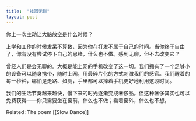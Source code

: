 ```yaml
---
title:  "找回无聊"
layout: post
---
```


你上一次主动让大脑放空是什么时候？

上学和工作的时候发呆不算数，因为你在打发不属于自己的时间。当你终于自由了，你有没有尝试停下自己的思绪，什么也不做。感到无聊，但不去改变它？

曾经人们是会无聊的。大概是能上网的手机改变了这一切。我们拥有了一个足够小的设备可以随身携带，随时上网，用最碎片化的方式刺激我们的感官。我们醒着的每一秒钟，哪怕是走路、如厕，手里都可以捧着手机更好地利用这段时间。

我们的生活节奏越来越快，慢下来的时光逐渐变成奢侈品。但这种奢侈其实也可以免费获得——你只需要坐在窗前，什么也不做；看着窗外，什么也不想。

Related: The poem [[Slow Dance]]